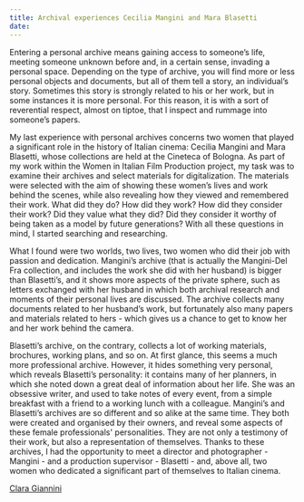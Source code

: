 ```yaml
---
title: Archival experiences Cecilia Mangini and Mara Blasetti
date: 
---
```


Entering a personal archive means gaining access to someone’s life, meeting someone unknown before and, in a certain sense, invading a personal space. Depending on the type of archive, you will find more or less personal objects and documents, but all of them tell a story, an individual’s story. Sometimes this story is strongly  related to his or her work, but in some instances  it is more personal. For this reason, it is with a sort of reverential respect, almost on tiptoe, that I inspect and rummage into someone’s papers.

<!--more-->
My last experience with personal archives concerns two women that played a significant role in the history of Italian cinema: Cecilia Mangini and Mara Blasetti, whose collections are held at the Cineteca of Bologna. As part of my work within the Women in Italian Film Production project, my task was to examine their archives and select materials for digitalization. The materials were selected with the aim of showing these women’s lives and work behind the scenes,  while also revealing  how they viewed and remembered their work. What did they do? How did they work? How did they consider their work? Did they value what they did? Did they consider it worthy of being taken as a model by future generations? With all these questions in mind, I started searching and researching.

What I found were two worlds, two lives, two women who did their job with passion and dedication. Mangini’s archive (that is actually the Mangini-Del Fra collection, and includes the work she did with her husband) is bigger than Blasetti’s, and it shows more aspects of the private sphere, such as  letters exchanged with her husband in which both archival research and  moments of their personal lives are discussed. The archive  collects many documents related to her husband’s work, but fortunately also many papers and materials related to hers - which gives us a chance to get to know her and her work behind the camera. 

Blasetti’s archive, on the contrary, collects a lot of working materials, brochures, working plans, and so on. At first glance, this seems a much more professional archive. However, it hides something very personal, which reveals Blasetti’s personality: it contains many of her planners, in which she noted down a great deal of information about her life. She was an obsessive writer, and used to take notes of every event, from a simple breakfast with a friend to a working lunch with a colleague.
Mangini’s and Blasetti’s archives are so different and so alike at the same time. They both were created and organised by their owners, and reveal some aspects of these female professionals' personalities. They are not only a testimony of their work, but also a representation of themselves. Thanks to these archives, I had the opportunity to meet a director and photographer - Mangini - and a production supervisor - Blasetti - and, above all, two women who dedicated a significant part of themselves to Italian cinema.

<a href="https://womeninitaliancinema.org/author/clara-giannini">Clara Giannini</a>
